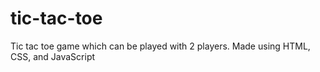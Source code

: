 # tic-tac-toe
Tic tac toe game which can be played with 2 players. Made using HTML, CSS, and JavaScript
